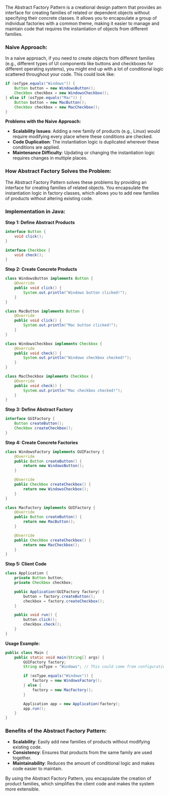 The Abstract Factory Pattern is a creational design pattern that provides an interface for creating families of related or dependent objects without specifying their concrete classes. It allows you to encapsulate a group of individual factories with a common theme, making it easier to manage and maintain code that requires the instantiation of objects from different families.

### Naive Approach:

In a naive approach, if you need to create objects from different families (e.g., different types of UI components like buttons and checkboxes for different operating systems), you might end up with a lot of conditional logic scattered throughout your code. This could look like:

```java
if (osType.equals("Windows")) {
    Button button = new WindowsButton();
    Checkbox checkbox = new WindowsCheckbox();
} else if (osType.equals("Mac")) {
    Button button = new MacButton();
    Checkbox checkbox = new MacCheckbox();
}
```

**Problems with the Naive Approach:**
- **Scalability Issues**: Adding a new family of products (e.g., Linux) would require modifying every place where these conditions are checked.
- **Code Duplication**: The instantiation logic is duplicated wherever these conditions are applied.
- **Maintenance Difficulty**: Updating or changing the instantiation logic requires changes in multiple places.

### How Abstract Factory Solves the Problem:

The Abstract Factory Pattern solves these problems by providing an interface for creating families of related objects. You encapsulate the instantiation logic in factory classes, which allows you to add new families of products without altering existing code.

### Implementation in Java:

**Step 1: Define Abstract Products**

```java
interface Button {
    void click();
}

interface Checkbox {
    void check();
}
```

**Step 2: Create Concrete Products**

```java
class WindowsButton implements Button {
    @Override
    public void click() {
        System.out.println("Windows button clicked!");
    }
}

class MacButton implements Button {
    @Override
    public void click() {
        System.out.println("Mac button clicked!");
    }
}

class WindowsCheckbox implements Checkbox {
    @Override
    public void check() {
        System.out.println("Windows checkbox checked!");
    }
}

class MacCheckbox implements Checkbox {
    @Override
    public void check() {
        System.out.println("Mac checkbox checked!");
    }
}
```

**Step 3: Define Abstract Factory**

```java
interface GUIFactory {
    Button createButton();
    Checkbox createCheckbox();
}
```

**Step 4: Create Concrete Factories**

```java
class WindowsFactory implements GUIFactory {
    @Override
    public Button createButton() {
        return new WindowsButton();
    }

    @Override
    public Checkbox createCheckbox() {
        return new WindowsCheckbox();
    }
}

class MacFactory implements GUIFactory {
    @Override
    public Button createButton() {
        return new MacButton();
    }

    @Override
    public Checkbox createCheckbox() {
        return new MacCheckbox();
    }
}
```

**Step 5: Client Code**

```java
class Application {
    private Button button;
    private Checkbox checkbox;

    public Application(GUIFactory factory) {
        button = factory.createButton();
        checkbox = factory.createCheckbox();
    }

    public void run() {
        button.click();
        checkbox.check();
    }
}
```

**Usage Example:**

```java
public class Main {
    public static void main(String[] args) {
        GUIFactory factory;
        String osType = "Windows"; // This could come from configuration

        if (osType.equals("Windows")) {
            factory = new WindowsFactory();
        } else {
            factory = new MacFactory();
        }

        Application app = new Application(factory);
        app.run();
    }
}
```

### Benefits of the Abstract Factory Pattern:

- **Scalability**: Easily add new families of products without modifying existing code.
- **Consistency**: Ensures that products from the same family are used together.
- **Maintainability**: Reduces the amount of conditional logic and makes code easier to maintain.

By using the Abstract Factory Pattern, you encapsulate the creation of product families, which simplifies the client code and makes the system more extensible.